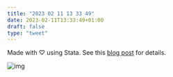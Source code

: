 ```yaml
---
title: "2023 02 11 13 33 49"
date: 2023-02-11T13:33:49+01:00
draft: false
type: "tweet"
---
```


Made with ♡ using Stata. See this [blog post](/post/stata-plot-04/) for details.

![img](/img/fig-01-06-v2.png)

